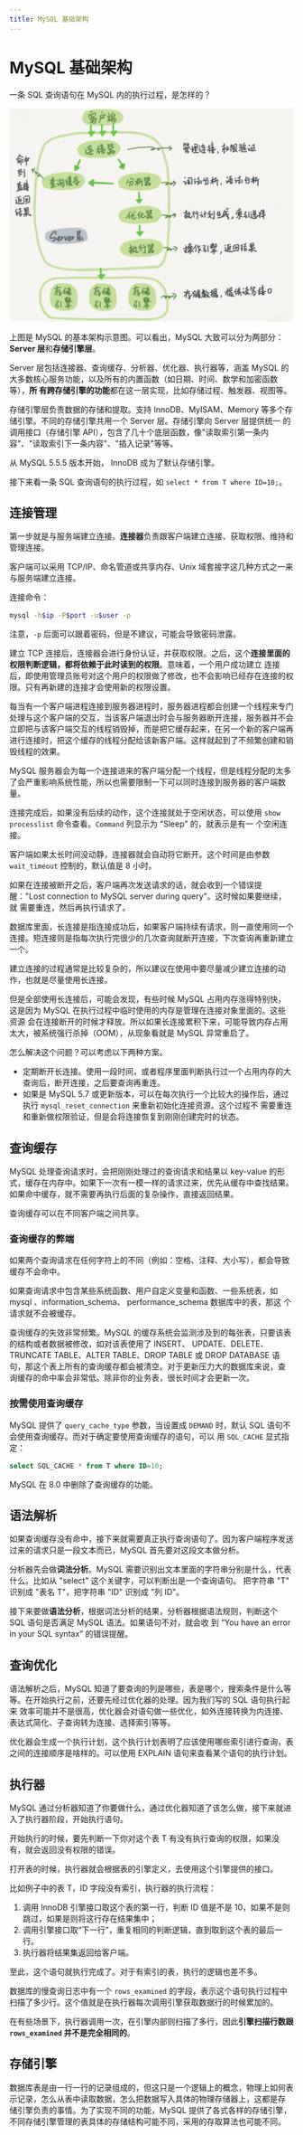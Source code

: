 ```yaml
---
title: MySQL 基础架构
---
```

# MySQL 基础架构

一条 SQL 查询语句在 MySQL 内的执行过程，是怎样的？

![mysql-architecture](../../imgs/mysql-architecture.png)

上图是 MySQL 的基本架构示意图。可以看出，MySQL 大致可以分为两部分：**Server 层**和**存储引擎层**。

Server 层包括连接器、查询缓存、分析器、优化器、执行器等，涵盖 MySQL 的大多数核心服务功能，以及所有的内置函数（如日期、时间、数学和加密函数等），**所
有跨存储引擎的功能**都在这一层实现，比如存储过程、触发器、视图等。

存储引擎层负责数据的存储和提取。支持 InnoDB、MyISAM、Memory 等多个存储引擎。不同的存储引擎共用一个 Server 层。存储引擎向 Server 层提供统一
的调用接口（存储引擎 API），包含了几十个底层函数，像"读取索引第一条内容"、"读取索引下一条内容"、"插入记录"等等。

从 MySQL 5.5.5 版本开始， InnoDB 成为了默认存储引擎。

接下来看一条 SQL 查询语句的执行过程，如 `select * from T where ID=10;`。

## 连接管理
第一步就是与服务端建立连接。**连接器**负责跟客户端建立连接、获取权限、维持和管理连接。

客户端可以采用 TCP/IP、命名管道或共享内存、Unix 域套接字这几种方式之一来与服务端建立连接。

连接命令：
```bash
mysql -h$ip -P$port -u$user -p
```

注意，`-p` 后面可以跟着密码，但是不建议，可能会导致密码泄露。

建立 TCP 连接后，连接器会进行身份认证，并获取权限。之后，这个**连接里面的权限判断逻辑，都将依赖于此时读到的权限**。意味着，一个用户成功建立
连接后，即使用管理员账号对这个用户的权限做了修改，也不会影响已经存在连接的权限。只有再新建的连接才会使用新的权限设置。

每当有一个客户端进程连接到服务器进程时，服务器进程都会创建一个线程来专门处理与这个客户端的交互，当该客户端退出时会与服务器断开连接，服务器并不会
立即把与该客户端交互的线程销毁掉，而是把它缓存起来，在另一个新的客户端再进行连接时，把这个缓存的线程分配给该新客户端。这样就起到了不频繁创建和销
毁线程的效果。

MySQL 服务器会为每一个连接进来的客户端分配一个线程，但是线程分配的太多了会严重影响系统性能，所以也需要限制一下可以同时连接到服务器的客户端数量。

连接完成后，如果没有后续的动作，这个连接就处于空闲状态，可以使用 `show processlist` 命令查看。`Command` 列显示为 "Sleep" 的，就表示是有一
个空闲连接。

客户端如果太长时间没动静，连接器就会自动将它断开。这个时间是由参数 `wait_timeout` 控制的，默认值是 8 小时。

如果在连接被断开之后，客户端再次发送请求的话，就会收到一个错误提醒："Lost connection to MySQL server during query"。这时候如果要继续，就
需要重连，然后再执行请求了。

数据库里面，长连接是指连接成功后，如果客户端持续有请求，则一直使用同一个连接。短连接则是指每次执行完很少的几次查询就断开连接，下次查询再重新建立一个。

建立连接的过程通常是比较复杂的，所以建议在使用中要尽量减少建立连接的动作，也就是尽量使用长连接。

但是全部使用长连接后，可能会发现，有些时候 MySQL 占用内存涨得特别快，这是因为 MySQL 在执行过程中临时使用的内存是管理在连接对象里面的。这些资源
会在连接断开的时候才释放。所以如果长连接累积下来，可能导致内存占用太大，被系统强行杀掉（OOM），从现象看就是 MySQL 异常重启了。

怎么解决这个问题？可以考虑以下两种方案。
- 定期断开长连接。使用一段时间，或者程序里面判断执行过一个占用内存的大查询后，断开连接，之后要查询再重连。
- 如果是 MySQL 5.7 或更新版本，可以在每次执行一个比较大的操作后，通过执行 `mysql_reset_connection` 来重新初始化连接资源。这个过程不
需要重连和重新做权限验证，但是会将连接恢复到刚刚创建完时的状态。


## 查询缓存
MySQL 处理查询请求时，会把刚刚处理过的查询请求和结果以 key-value 的形式，缓存在内存中。如果下一次有一模一样的请求过来，优先从缓存中查找结果。
如果命中缓存，就不需要再执行后面的复杂操作，直接返回结果。

查询缓存可以在不同客户端之间共享。

### 查询缓存的弊端
如果两个查询请求在任何字符上的不同（例如：空格、注释、大小写），都会导致缓存不会命中。

如果查询请求中包含某些系统函数、用户自定义变量和函数、一些系统表，如 mysql 、information_schema、 performance_schema 数据库中的表，那这
个请求就不会被缓存。

查询缓存的失效非常频繁。MySQL 的缓存系统会监测涉及到的每张表，只要该表的结构或者数据被修改，如对该表使用了 INSERT、 UPDATE、DELETE、
TRUNCATE TABLE、ALTER TABLE、DROP TABLE 或 DROP DATABASE 语句，那这个表上所有的查询缓存都会被清空。对于更新压力大的数据库来说，查
询缓存的命中率会非常低。除非你的业务表，很长时间才会更新一次。

### 按需使用查询缓存
MySQL 提供了 `query_cache_type` 参数，当设置成 `DEMAND` 时，默认 SQL 语句不会使用查询缓存。而对于确定要使用查询缓存的语句，可以
用 `SQL_CACHE` 显式指定：
```sql
select SQL_CACHE * from T where ID=10;
```

MySQL 在 8.0 中删除了查询缓存的功能。

## 语法解析
如果查询缓存没有命中，接下来就需要真正执行查询语句了。因为客户端程序发送过来的请求只是一段文本而已，MySQL 首先要对这段文本做分析。

分析器先会做**词法分析**。MySQL 需要识别出文本里面的字符串分别是什么，代表什么。比如从 "select" 这个关键字，可以判断出是一个查询语句。
把字符串 "T" 识别成 "表名 T"，把字符串 "ID" 识别成 "列 ID"。

接下来要做**语法分析**，根据词法分析的结果，分析器根据语法规则，判断这个 SQL 语句是否满足 MySQL 语法。如果语句不对，就会收
到 “You have an error in your SQL syntax” 的错误提醒。

## 查询优化
语法解析之后，MySQL 知道了要查询的列是哪些，表是哪个，搜索条件是什么等等。在开始执行之前，还要先经过优化器的处理。因为我们写的 SQL 语句执行起来
效率可能并不是很高，优化器会对语句做一些优化，如外连接转换为内连接、表达式简化、子查询转为连接、选择索引等等。

优化器会生成一个执行计划，这个执行计划表明了应该使用哪些索引进行查询，表之间的连接顺序是啥样的。可以使用 EXPLAIN 语句来查看某个语句的执行计划。

## 执行器
MySQL 通过分析器知道了你要做什么，通过优化器知道了该怎么做，接下来就进入了执行器阶段，开始执行语句。

开始执行的时候，要先判断一下你对这个表 T 有没有执行查询的权限，如果没有，就会返回没有权限的错误。

打开表的时候，执行器就会根据表的引擎定义，去使用这个引擎提供的接口。

比如例子中的表 T，ID 字段没有索引，执行器的执行流程：
1. 调用 InnoDB 引擎接口取这个表的第一行，判断 ID 值是不是 10，如果不是则跳过，如果是则将这行存在结果集中；
2. 调用引擎接口取“下一行”，重复相同的判断逻辑，直到取到这个表的最后一行。
3. 执行器将结果集返回给客户端。

至此，这个语句就执行完成了。对于有索引的表，执行的逻辑也差不多。

数据库的慢查询日志中有一个 `rows_examined` 的字段，表示这个语句执行过程中扫描了多少行。这个值就是在执行器每次调用引擎获取数据行的时候累加的。

在有些场景下，执行器调用一次，在引擎内部则扫描了多行，因此**引擎扫描行数跟 `rows_examined` 并不是完全相同的**。

## 存储引擎
数据库表是由一行一行的记录组成的，但这只是一个逻辑上的概念，物理上如何表示记录，怎么从表中读取数据，怎么把数据写入具体的物理存储器上，这都是存
储引擎负责的事情。为了实现不同的功能，MySQL 提供了各式各样的存储引擎，不同存储引擎管理的表具体的存储结构可能不同，采用的存取算法也可能不同。